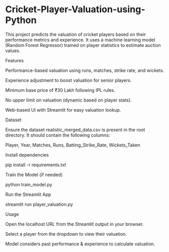 # Cricket-Player-Valuation-using-Python
This project predicts the valuation of cricket players based on their performance metrics and experience. It uses a machine learning model (Random Forest Regressor) trained on player statistics to estimate auction values.

Features<br>

Performance-based valuation using runs, matches, strike rate, and wickets.<br>

Experience adjustment to boost valuation for senior players.<br>

Minimum base price of ₹30 Lakh following IPL rules.<br>

No upper limit on valuation (dynamic based on player stats).<br>

Web-based UI with Streamlit for easy valuation lookup.<br>

Dataset<br>

Ensure the dataset realistic_merged_data.csv is present in the root directory. It should contain the following columns:<br>

Player, Year, Matches, Runs, Batting_Strike_Rate, Wickets_Taken<br>


 Install dependencies<br>

pip install -r requirements.txt<br>

 Train the Model (if needed)<br>

python train_model.py<br>

 Run the Streamlit App<br>

streamlit run player_valuation.py<br>

Usage<br>

Open the localhost URL from the Streamlit output in your browser.<br>

Select a player from the dropdown to view their valuation.<br>

Model considers past performance & experience to calculate valuation.<br>
